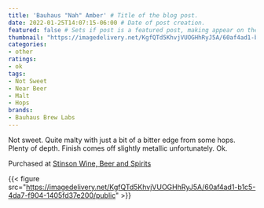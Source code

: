 ```yaml
---
title: 'Bauhaus "Nah" Amber' # Title of the blog post.
date: 2022-01-25T14:07:15-06:00 # Date of post creation.
featured: false # Sets if post is a featured post, making appear on the home page side bar.
thumbnail: "https://imagedelivery.net/KgfQTd5KhvjVUOGHhRyJ5A/60af4ad1-b1c5-4da7-f904-1405fd37e200/thumb" # Sets thumbnail image appearing inside card on homepage.
categories:
- other
ratings:
- ok
tags:
- Not Sweet
- Near Beer
- Malt
- Hops
brands:
- Bauhaus Brew Labs
---
```


Not sweet. Quite malty with just a bit of a bitter edge from some hops. Plenty of depth. Finish comes off slightly metallic unfortunately. Ok.

Purchased at [Stinson Wine, Beer and Spirits](https://www.stinsonwbs.com)

{{< figure src="https://imagedelivery.net/KgfQTd5KhvjVUOGHhRyJ5A/60af4ad1-b1c5-4da7-f904-1405fd37e200/public" >}}
